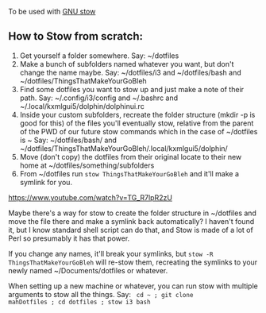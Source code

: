 To be used with [GNU stow](http://brandon.invergo.net/news/2012-05-26-using-gnu-stow-to-manage-your-dotfiles.html)

## How to Stow from scratch:
1. Get yourself a folder somewhere. Say: ~/dotfiles
2. Make a bunch of subfolders named whatever you want, but don't change the name maybe. Say: ~/dotfiles/i3 and ~/dotfiles/bash and ~/dotfiles/ThingsThatMakeYourGoBleh
3. Find some dotfiles you want to stow up and just make a note of their path. Say: ~/.config/i3/config and ~/.bashrc and ~/.local/kxmlgui5/dolphin/dolphinui.rc
4. Inside your custom subfolders, recreate the folder structure (mkdir -p is good for this) of the files you'll eventually stow, relative from the parent of the PWD of our future stow commands which in the case of ~/dotfiles is ~ Say: ~/dotfiles/bash/ and ~/dotfiles/ThingsThatMakeYourGoBleh/.local/kxmlgui5/dolphin/
5. Move (don't copy) the dotfiles from their original locate to their new home at ~/dotfiles/something/subfolders
6. From ~/dotfiles run <code>stow ThingsThatMakeYourGoBleh</code> and it'll make a symlink for you.

https://www.youtube.com/watch?v=TG_R7lpR2zU

Maybe there's a way for stow to create the folder structure in ~/dotfiles and move the file there and make a symlink back automatically? I haven't found it, but I know standard shell script can do that, and Stow is made of a lot of Perl so presumably it has that power.


If you change any names, it'll break your symlinks, but <code>stow -R ThingsThatMakeYourGoBleh</code> will re-stow them, recreating the symlinks to your newly named ~/Documents/dotfiles or whatever.


When setting up a new machine or whatever, you can run stow with multiple arguments to stow all the things. Say: <code> cd ~ ; git clone mahDotfiles ; cd dotfiles ; stow i3 bash</code>
